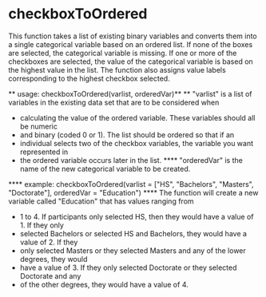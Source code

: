 # checkboxToOrdered

This function takes a list of existing binary variables and converts them into a single
categorical variable based on an ordered list. If none of the boxes are selected, the 
categorical variable is missing. If one or more of the checkboxes are selected, the 
value of the categorical variable is based on the highest value in the list. The function
also assigns value labels corresponding to the highest checkbox selected.

** usage: checkboxToOrdered(varlist, orderedVar)**
** "varlist" is a list of variables in the existing data set that are to be considered when
* calculating the value of the ordered variable. These variables should all be numeric
* and binary (coded 0 or 1). The list should be ordered so that if an
* individual selects two of the checkbox variables, the variable you want represented in
* the ordered variable occurs later in the list. 
**** "orderedVar" is the name of the new categorical variable to be created.

**** example: checkboxToOrdered(varlist = ["HS", "Bachelors", "Masters", "Doctorate"], 
orderedVar = "Education")
**** The function will create a new variable called "Education" that has values ranging from
* 1 to 4. If participants only selected HS, then they would have a value of 1. If they only 
* selected Bachelors or selected HS and Bachelors, they would have a value of 2. If they
* only selected Masters or they selected Masters and any of the lower degrees, they would
* have a value of 3. If they only selected Doctorate or they selected Doctorate and any
* of the other degrees, they would have a value of 4.
